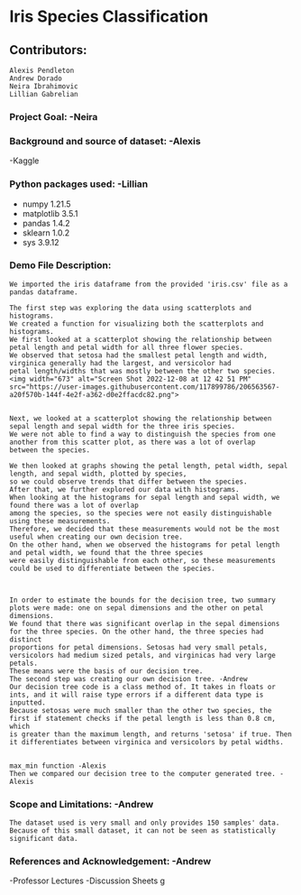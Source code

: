 # Iris Species Classification 

## Contributors:
    Alexis Pendleton
    Andrew Dorado
    Neira Ibrahimovic
    Lillian Gabrelian
### Project Goal: -Neira

### Background and source of dataset: -Alexis
  -Kaggle
  
### Python packages used: -Lillian
  - numpy 1.21.5
  - matplotlib 3.5.1
  - pandas 1.4.2
  - sklearn 1.0.2
  - sys 3.9.12
### Demo File Description:
    We imported the iris dataframe from the provided 'iris.csv' file as a pandas dataframe.
    
    The first step was exploring the data using scatterplots and histograms. 
    We created a function for visualizing both the scatterplots and histograms. 
    We first looked at a scatterplot showing the relationship between petal length and petal width for all three flower species.
    We observed that setosa had the smallest petal length and width, virginica generally had the largest, and versicolor had 
    petal length/widths that was mostly between the other two species. 
    <img width="673" alt="Screen Shot 2022-12-08 at 12 42 51 PM" src="https://user-images.githubusercontent.com/117899786/206563567-a20f570b-144f-4e2f-a362-d0e2ffacdc82.png">


    Next, we looked at a scatterplot showing the relationship between sepal length and sepal width for the three iris species. 
    We were not able to find a way to distinguish the species from one another from this scatter plot, as there was a lot of overlap
    between the species. 

    We then looked at graphs showing the petal length, petal width, sepal length, and sepal width, plotted by species, 
    so we could observe trends that differ between the species. 
    After that, we further explored our data with histograms. 
    When looking at the histograms for sepal length and sepal width, we found there was a lot of overlap
    among the species, so the species were not easily distinguishable using these measurements. 
    Therefore, we decided that these measurements would not be the most useful when creating our own decision tree. 
    On the other hand, when we observed the histograms for petal length and petal width, we found that the three species       
    were easily distinguishable from each other, so these measurements could be used to differentiate between the species. 

  
    
    In order to estimate the bounds for the decision tree, two summary plots were made: one on sepal dimensions and the other on petal dimensions. 
    We found that there was significant overlap in the sepal dimensions for the three species. On the other hand, the three species had distinct
    proportions for petal dimensions. Setosas had very small petals, versicolors had medium sized petals, and virginicas had very large petals.
    These means were the basis of our decision tree.
    The second step was creating our own decision tree. -Andrew
    Our decision tree code is a class method of. It takes in floats or ints, and it will raise type errors if a different data type is inputted. 
    Because setosas were much smaller than the other two species, the first if statement checks if the petal length is less than 0.8 cm, which
    is greater than the maximum length, and returns 'setosa' if true. Then it differentiates between virginica and versicolors by petal widths.

    
    max_min function -Alexis
    Then we compared our decision tree to the computer generated tree. -Alexis
### Scope and Limitations: -Andrew
    The dataset used is very small and only provides 150 samples' data. Because of this small dataset, it can not be seen as statistically significant data.
    
### References and Acknowledgement: -Andrew
  -Professor Lectures
  -Discussion Sheets
g
